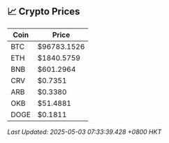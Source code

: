 ## 📈 Crypto Prices

| Coin | Price |
| ---- | ----- |
| BTC | $96783.1526 |
| ETH | $1840.5759 |
| BNB | $601.2964 |
| CRV | $0.7351 |
| ARB | $0.3380 |
| OKB | $51.4881 |
| DOGE | $0.1811 |

_Last Updated: 2025-05-03 07:33:39.428 +0800 HKT_